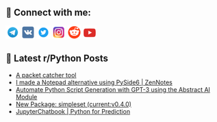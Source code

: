 ## 🔎 Connect with me:
[<img src="https://github.com/bullbesh/bullbesh/blob/main/images/Telegram.png" width="32" height="32" />](https://t.me/bullbesh)
[<img src="https://github.com/bullbesh/bullbesh/blob/main/images/VK.png" width="32" height="32" />](https://vk.com/bullbesh)
[<img src="https://github.com/bullbesh/bullbesh/blob/main/images/Twitter.png" width="32" height="32" />](https://twitter.com/bullbesh1)
[<img src="https://github.com/bullbesh/bullbesh/blob/main/images/Instagram.png" width="32" height="32" />](https://www.instagram.com/bullbesh)
[<img src="https://github.com/bullbesh/bullbesh/blob/main/images/Reddit.png" width="32" height="32" />](https://www.reddit.com/user/bullbesh)
[<img src="https://github.com/bullbesh/bullbesh/blob/main/images/YouTube.png" width="32" height="32" />](https://www.youtube.com/channel/UCtfjRs6uzgq5mfm8S06WTcg)

## 📕 Latest r/Python Posts
<!-- BLOG-POST-LIST:START -->
- [A packet catcher tool](https://www.reddit.com/r/Python/comments/1772k9m/a_packet_catcher_tool/)
- [I made a Notepad alternative using PySide6 | ZenNotes](https://www.reddit.com/r/Python/comments/1772bst/i_made_a_notepad_alternative_using_pyside6/)
- [Automate Python Script Generation with GPT-3 using the Abstract AI Module](https://www.reddit.com/r/Python/comments/1771hxk/automate_python_script_generation_with_gpt3_using/)
- [New Package: simpleset &lpar;current:v0.4.0&rpar;](https://www.reddit.com/r/Python/comments/1770qft/new_package_simpleset_currentv040/)
- [JupyterChatbook | Python for Prediction](https://www.reddit.com/r/Python/comments/176zg0j/jupyterchatbook_python_for_prediction/)
<!-- BLOG-POST-LIST:END -->
